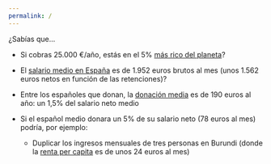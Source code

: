 ```yaml
---
permalink: /
---
```

¿Sabías que...

* Si cobras 25.000 €/año, estás en el 5% [más rico del planeta](https://80000hours.org/career-guide/anyone-make-a-difference/#how-is-this-possible)?

* El [salario medio en España](http://www.ine.es/dyngs/INEbase/es/operacion.htm?c=Estadistica_C&cid=1254736045053&menu=ultiDatos&idp=1254735976596#) es de 1.952 euros brutos al mes (unos 1.562 euros netos en función de las retenciones)?

* Entre los españoles que donan, la [donación media](http://www.fundaciones.org/es/noticias-aef/infografia-sector-fundacional) es de 190 euros al año: un 1,5% del salario neto medio

* Si el español medio donara un 5% de su salario neto (78 euros al mes) podría, por ejemplo:

  - Duplicar los ingresos mensuales de tres personas en Burundi (donde la [renta per capita](https://data.worldbank.org/indicator/NY.GDP.PCAP.CD?year_high_desc=false) es de unos 24 euros al mes)

